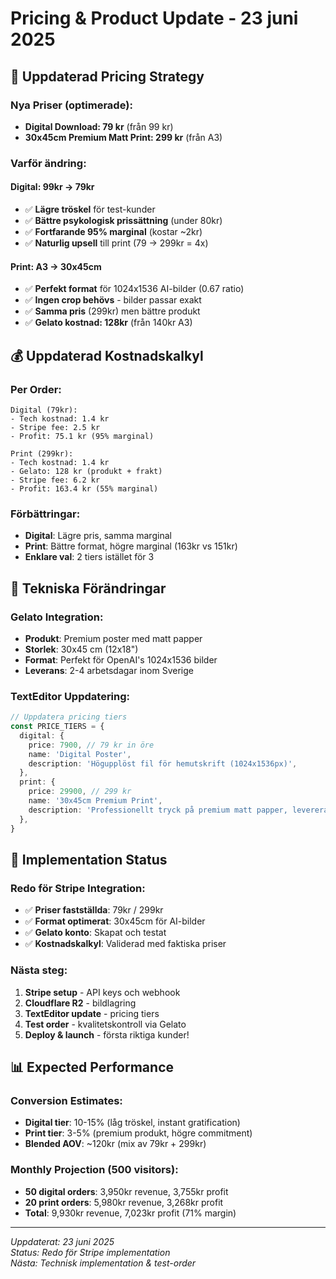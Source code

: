 # Pricing & Product Update - 23 juni 2025

## 🎯 Uppdaterad Pricing Strategy

### **Nya Priser (optimerade):**
- **Digital Download: 79 kr** (från 99 kr)
- **30x45cm Premium Matt Print: 299 kr** (från A3)

### **Varför ändring:**

#### **Digital: 99kr → 79kr**
- ✅ **Lägre tröskel** för test-kunder
- ✅ **Bättre psykologisk prissättning** (under 80kr)
- ✅ **Fortfarande 95% marginal** (kostar ~2kr)
- ✅ **Naturlig upsell** till print (79 → 299kr = 4x)

#### **Print: A3 → 30x45cm**
- ✅ **Perfekt format** för 1024x1536 AI-bilder (0.67 ratio)
- ✅ **Ingen crop behövs** - bilder passar exakt
- ✅ **Samma pris** (299kr) men bättre produkt
- ✅ **Gelato kostnad: 128kr** (från 140kr A3)

## 💰 Uppdaterad Kostnadskalkyl

### **Per Order:**
```
Digital (79kr):
- Tech kostnad: 1.4 kr
- Stripe fee: 2.5 kr  
- Profit: 75.1 kr (95% marginal)

Print (299kr):
- Tech kostnad: 1.4 kr
- Gelato: 128 kr (produkt + frakt)
- Stripe fee: 6.2 kr
- Profit: 163.4 kr (55% marginal)
```

### **Förbättringar:**
- **Digital**: Lägre pris, samma marginal
- **Print**: Bättre format, högre marginal (163kr vs 151kr)
- **Enklare val**: 2 tiers istället för 3

## 🎨 Tekniska Förändringar

### **Gelato Integration:**
- **Produkt**: Premium poster med matt papper
- **Storlek**: 30x45 cm (12x18")
- **Format**: Perfekt för OpenAI's 1024x1536 bilder
- **Leverans**: 2-4 arbetsdagar inom Sverige

### **TextEditor Uppdatering:**
```typescript
// Uppdatera pricing tiers
const PRICE_TIERS = {
  digital: {
    price: 7900, // 79 kr in öre
    name: 'Digital Poster',
    description: 'Högupplöst fil för hemutskrift (1024x1536px)',
  },
  print: {
    price: 29900, // 299 kr
    name: '30x45cm Premium Print',
    description: 'Professionellt tryck på premium matt papper, levereras hem',
  },
}
```

## 🚀 Implementation Status

### **Redo för Stripe Integration:**
- ✅ **Priser fastställda**: 79kr / 299kr
- ✅ **Format optimerat**: 30x45cm för AI-bilder
- ✅ **Gelato konto**: Skapat och testat
- ✅ **Kostnadskalkyl**: Validerad med faktiska priser

### **Nästa steg:**
1. **Stripe setup** - API keys och webhook
2. **Cloudflare R2** - bildlagring  
3. **TextEditor update** - pricing tiers
4. **Test order** - kvalitetskontroll via Gelato
5. **Deploy & launch** - första riktiga kunder!

## 📊 Expected Performance

### **Conversion Estimates:**
- **Digital tier**: 10-15% (låg tröskel, instant gratification)
- **Print tier**: 3-5% (premium produkt, högre commitment)
- **Blended AOV**: ~120kr (mix av 79kr + 299kr)

### **Monthly Projection (500 visitors):**
- **50 digital orders**: 3,950kr revenue, 3,755kr profit
- **20 print orders**: 5,980kr revenue, 3,268kr profit
- **Total**: 9,930kr revenue, 7,023kr profit (71% margin)

---

*Uppdaterat: 23 juni 2025*  
*Status: Redo för Stripe implementation*  
*Nästa: Technisk implementation & test-order*

